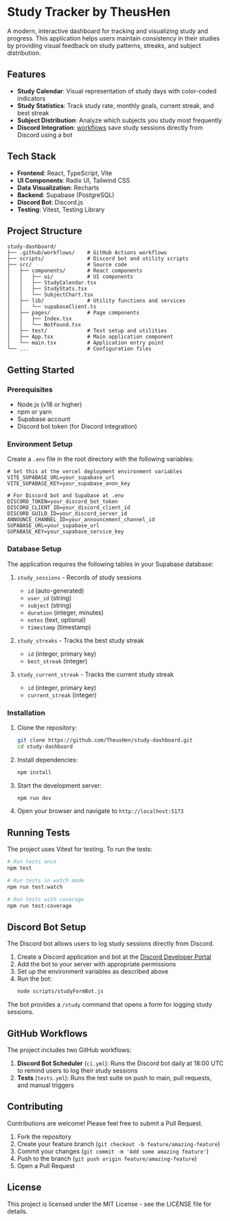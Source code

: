 # Study Tracker by TheusHen

A modern, interactive dashboard for tracking and visualizing study and progress. This application helps users maintain consistency in their studies by providing visual feedback on study patterns, streaks, and subject distribution.

## Features

- **Study Calendar**: Visual representation of study days with color-coded indicators
- **Study Statistics**: Track study rate, monthly goals, current streak, and best streak
- **Subject Distribution**: Analyze which subjects you study most frequently
- **Discord Integration**: [workflows](.github/workflows) save study sessions directly from Discord using a bot

## Tech Stack

- **Frontend**: React, TypeScript, Vite
- **UI Components**: Radix UI, Tailwind CSS
- **Data Visualization**: Recharts
- **Backend**: Supabase (PostgreSQL)
- **Discord Bot**: Discord.js
- **Testing**: Vitest, Testing Library

## Project Structure

```
study-dashboard/
├── .github/workflows/    # GitHub Actions workflows
├── scripts/              # Discord bot and utility scripts
├── src/                  # Source code
│   ├── components/       # React components
│   │   ├── ui/           # UI components
│   │   ├── StudyCalendar.tsx
│   │   ├── StudyStats.tsx
│   │   └── SubjectChart.tsx
│   ├── lib/              # Utility functions and services
│   │   └── supabaseClient.ts
│   ├── pages/            # Page components
│   │   ├── Index.tsx
│   │   └── NotFound.tsx
│   ├── test/             # Test setup and utilities
│   ├── App.tsx           # Main application component
│   └── main.tsx          # Application entry point
└── ...                   # Configuration files
```

## Getting Started

### Prerequisites

- Node.js (v18 or higher)
- npm or yarn
- Supabase account
- Discord bot token (for Discord integration)

### Environment Setup

Create a `.env` file in the root directory with the following variables:

```
# Set this at the vercel deployment environment variables
VITE_SUPABASE_URL=your_supabase_url
VITE_SUPABASE_KEY=your_supabase_anon_key

# For Discord bot and Supabase at .env
DISCORD_TOKEN=your_discord_bot_token
DISCORD_CLIENT_ID=your_discord_client_id
DISCORD_GUILD_ID=your_discord_server_id
ANNOUNCE_CHANNEL_ID=your_announcement_channel_id
SUPABASE_URL=your_supabase_url
SUPABASE_KEY=your_supabase_service_key
```

### Database Setup

The application requires the following tables in your Supabase database:

1. `study_sessions` - Records of study sessions
   - `id` (auto-generated)
   - `user_id` (string)
   - `subject` (string)
   - `duration` (integer, minutes)
   - `notes` (text, optional)
   - `timestamp` (timestamp)

2. `study_streaks` - Tracks the best study streak
   - `id` (integer, primary key)
   - `best_streak` (integer)

3. `study_current_streak` - Tracks the current study streak
   - `id` (integer, primary key)
   - `current_streak` (integer)

### Installation

1. Clone the repository:
   ```bash
   git clone https://github.com/TheusHen/study-dashboard.git
   cd study-dashboard
   ```

2. Install dependencies:
   ```bash
   npm install
   ```

3. Start the development server:
   ```bash
   npm run dev
   ```

4. Open your browser and navigate to `http://localhost:5173`

## Running Tests

The project uses Vitest for testing. To run the tests:

```bash
# Run tests once
npm test

# Run tests in watch mode
npm run test:watch

# Run tests with coverage
npm run test:coverage
```

## Discord Bot Setup

The Discord bot allows users to log study sessions directly from Discord.

1. Create a Discord application and bot at the [Discord Developer Portal](https://discord.com/developers/applications)
2. Add the bot to your server with appropriate permissions
3. Set up the environment variables as described above
4. Run the bot:
   ```bash
   node scripts/studyFormBot.js
   ```

The bot provides a `/study` command that opens a form for logging study sessions.

## GitHub Workflows

The project includes two GitHub workflows:

1. **Discord Bot Scheduler** (`ci.yml`): Runs the Discord bot daily at 18:00 UTC to remind users to log their study sessions
2. **Tests** (`tests.yml`): Runs the test suite on push to main, pull requests, and manual triggers

## Contributing

Contributions are welcome! Please feel free to submit a Pull Request.

1. Fork the repository
2. Create your feature branch (`git checkout -b feature/amazing-feature`)
3. Commit your changes (`git commit -m 'Add some amazing feature'`)
4. Push to the branch (`git push origin feature/amazing-feature`)
5. Open a Pull Request

## License

This project is licensed under the MIT License - see the LICENSE file for details.